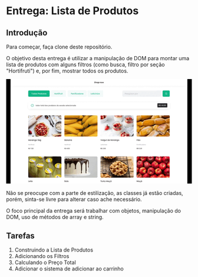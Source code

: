 # Entrega: Lista de Produtos

## Introdução

Para começar, faça clone deste repositório.

O objetivo desta entrega é utilizar a manipulação de DOM para montar uma lista de produtos com alguns filtros (como busca, filtro por seção "Hortifruti") e, por fim, mostrar todos os produtos.



![lista-produtos](./src/img/lista-frutas.gif)


Não se preocupe com a parte de estilização, as classes já estão criadas, porém, sinta-se livre para alterar caso ache necessário.

O foco principal da entrega será trabalhar com objetos, manipulação do DOM, uso de métodos de array e string.


## Tarefas

1. Construindo a Lista de Produtos
2. Adicionando os Filtros
3. Calculando o Preço Total
4. Adicionar o sistema de adicionar ao carrinho
